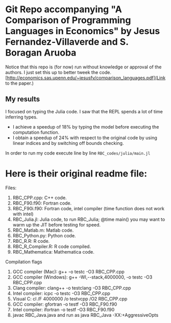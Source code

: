 
# Git Repo accompanying "A Comparison of Programming Languages in Economics" by Jesus Fernandez-Villaverde and S. Boragan Aruoba

Notice that this repo is (for now) run without knowledge or approval of the authors. I just set this up to better tweek the code. [http://economics.sas.upenn.edu/~jesusfv/comparison_languages.pdf](Link to the paper.)


## My results

I focused on typing the Julia code. I saw that the REPL spends a lot of time inferring types. 

* I achieve a speedup of 18% by typing the model before executing the computation function. 
* I obtain a speedup of 24% with respect to the original code by using linear indices and by switching off bounds checking.

In order to run my code execute line by line `RBC_codes/julia/main.jl`



# Here is their original readme file:


Files:

1) RBC_CPP.cpp: C++ code. 
2) RBC_F90.f90: Fortran code.
3) RBC_F90i.f90: Fortran code, intel compiler (time function does not work with intel)
3) RBC_Julia.jl: Julia code, to run RBC_Julia; @time main() you may want to warm up the JIT before testing for speed.
4) RBC_Matlab.m: Matlab code.
5) RBC_Python.py: Python code.
7) RBC_R.R: R code.
8) RBC_R_Compiler.R: R code compiled.
9) RBC_Mathematica: Mathematica code.

Compilation flags

1) GCC compiler (Mac): g++ -o testc -O3 RBC_CPP.cpp
2) GCC compiler (Windows): g++ -Wl,--stack,4000000, -o testc -O3 RBC_CPP.cpp 
3) Clang compiler: clang++ -o testclang -O3 RBC_CPP.cpp
4) Intel compiler: icpc -o testc -O3 RBC_CPP.cpp
5) Visual C: cl /F 4000000 /o testvcpp /O2 RBC_CPP.cpp 
6) GCC compiler: gfortran -o testf -O3 RBC_F90.f90
7) Intel compiler: ifortran -o testf -O3 RBC_F90.f90
8) javac RBC_Java.java and run as java RBC_Java -XX:+AggressiveOpts

